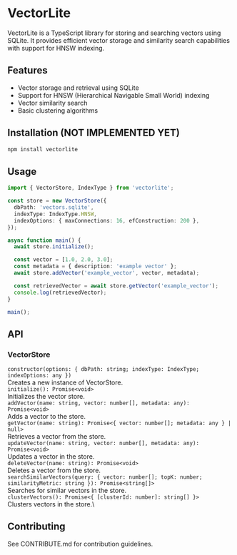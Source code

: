 # VectorLite

VectorLite is a TypeScript library for storing and searching vectors using SQLite. It provides efficient vector storage and similarity search capabilities with support for HNSW indexing.

## Features

- Vector storage and retrieval using SQLite
- Support for HNSW (Hierarchical Navigable Small World) indexing
- Vector similarity search
- Basic clustering algorithms

## Installation (NOT IMPLEMENTED YET)

```bash
npm install vectorlite
```

## Usage 


```typescript
import { VectorStore, IndexType } from 'vectorlite';

const store = new VectorStore({
  dbPath: 'vectors.sqlite',
  indexType: IndexType.HNSW,
  indexOptions: { maxConnections: 16, efConstruction: 200 },
});

async function main() {
  await store.initialize();

  const vector = [1.0, 2.0, 3.0];
  const metadata = { description: 'example vector' };
  await store.addVector('example_vector', vector, metadata);

  const retrievedVector = await store.getVector('example_vector');
  console.log(retrievedVector);
}

main();
```

## API 

### VectorStore 
`constructor(options: { dbPath: string; indexType: IndexType; indexOptions: any })` \
Creates a new instance of VectorStore. \
`initialize(): Promise<void>` \
Initializes the vector store. \
`addVector(name: string, vector: number[], metadata: any): Promise<void>` \
Adds a vector to the store. \
`getVector(name: string): Promise<{ vector: number[]; metadata: any } | null>`\
Retrieves a vector from the store.\
`updateVector(name: string, vector: number[], metadata: any): Promise<void>`\
Updates a vector in the store.\
`deleteVector(name: string): Promise<void>`\
Deletes a vector from the store.\
`searchSimilarVectors(query: { vector: number[]; topK: number; similarityMetric: string }): Promise<string[]>`\
Searches for similar vectors in the store.\
`clusterVectors(): Promise<{ [clusterId: number]: string[] }>`\
Clusters vectors in the store.\

## Contributing 
See CONTRIBUTE.md  for contribution guidelines.
